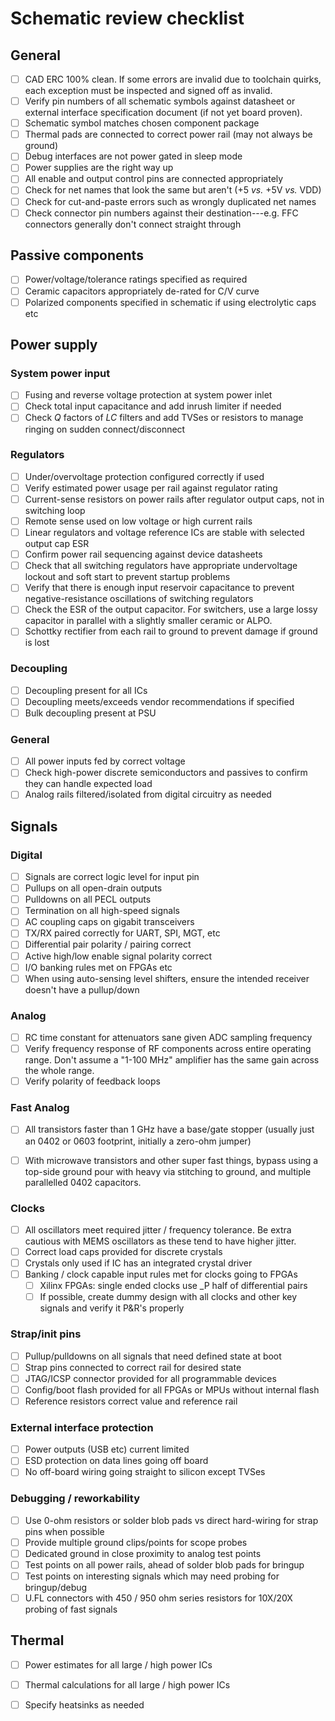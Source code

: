 # Schematic review checklist

## General

* [ ] CAD ERC 100% clean. If some errors are invalid due to toolchain quirks, each exception must be inspected and signed off as invalid.
* [ ] Verify pin numbers of all schematic symbols against datasheet or external interface specification document (if not yet board proven).
* [ ] Schematic symbol matches chosen component package
* [ ] Thermal pads are connected to correct power rail (may not always be ground)
* [ ] Debug interfaces are not power gated in sleep mode
* [ ] Power supplies are the right way up
* [ ] All enable and output control pins are connected appropriately
* [ ] Check for net names that look the same but aren't (+5 _vs._ +5V _vs._ VDD)
* [ ] Check for cut-and-paste errors such as wrongly duplicated net names
* [ ] Check connector pin numbers against their destination---e.g. FFC connectors generally don't connect straight through

## Passive components
* [ ] Power/voltage/tolerance ratings specified as required
* [ ] Ceramic capacitors appropriately de-rated for C/V curve
* [ ] Polarized components specified in schematic if using electrolytic caps etc

## Power supply

### System power input

* [ ] Fusing and reverse voltage protection at system power inlet
* [ ] Check total input capacitance and add inrush limiter if needed
* [ ] Check _Q_ factors of _LC_ filters and add TVSes or resistors to manage ringing on sudden connect/disconnect

### Regulators

* [ ] Under/overvoltage protection configured correctly if used
* [ ] Verify estimated power usage per rail against regulator rating
* [ ] Current-sense resistors on power rails after regulator output caps, not in switching loop
* [ ] Remote sense used on low voltage or high current rails
* [ ] Linear regulators and voltage reference ICs are stable with selected output cap ESR
* [ ] Confirm power rail sequencing against device datasheets
* [ ] Check that all switching regulators have appropriate undervoltage lockout and soft start to prevent startup problems
* [ ] Verify that there is enough input reservoir capacitance to prevent negative-resistance oscillations of switching regulators
* [ ] Check the ESR of the output capacitor.  For switchers, use a large lossy capacitor in parallel with a slightly smaller ceramic or ALPO.
* [ ] Schottky rectifier from each rail to ground to prevent damage if ground is lost

### Decoupling
* [ ] Decoupling present for all ICs
* [ ] Decoupling meets/exceeds vendor recommendations if specified
* [ ] Bulk decoupling present at PSU

### General
* [ ] All power inputs fed by correct voltage
* [ ] Check high-power discrete semiconductors and passives to confirm they can handle expected load
* [ ] Analog rails filtered/isolated from digital circuitry as needed

## Signals

### Digital

* [ ] Signals are correct logic level for input pin
* [ ] Pullups on all open-drain outputs
* [ ] Pulldowns on all PECL outputs
* [ ] Termination on all high-speed signals
* [ ] AC coupling caps on gigabit transceivers
* [ ] TX/RX paired correctly for UART, SPI, MGT, etc
* [ ] Differential pair polarity / pairing correct
* [ ] Active high/low enable signal polarity correct
* [ ] I/O banking rules met on FPGAs etc
* [ ] When using auto-sensing level shifters, ensure the intended receiver doesn't have a pullup/down

### Analog

* [ ] RC time constant for attenuators sane given ADC sampling frequency
* [ ] Verify frequency response of RF components across entire operating range. Don't assume a "1-100 MHz" amplifier has the
same gain across the whole range.
* [ ] Verify polarity of feedback loops

### Fast Analog
* [ ] All transistors faster than 1 GHz have a base/gate stopper (usually just an 0402 or 0603 footprint, initially a zero-ohm jumper)
* [ ] With microwave transistors and other super fast things, bypass using a top-side ground pour with heavy via stitching to ground, and multiple parallelled 0402 capacitors.


### Clocks

* [ ] All oscillators meet required jitter / frequency tolerance. Be extra cautious with MEMS oscillators as these tend to have higher jitter.
* [ ] Correct load caps provided for discrete crystals
* [ ] Crystals only used if IC has an integrated crystal driver
* [ ] Banking / clock capable input rules met for clocks going to FPGAs
    * [ ] Xilinx FPGAs: single ended clocks use _P half of differential pairs
    * [ ] If possible, create dummy design with all clocks and other key signals and verify it P&R's properly

### Strap/init pins

* [ ] Pullup/pulldowns on all signals that need defined state at boot
* [ ] Strap pins connected to correct rail for desired state
* [ ] JTAG/ICSP connector provided for all programmable devices
* [ ] Config/boot flash provided for all FPGAs or MPUs without internal flash
* [ ] Reference resistors correct value and reference rail

### External interface protection

* [ ] Power outputs (USB etc) current limited
* [ ] ESD protection on data lines going off board
* [ ] No off-board wiring going straight to silicon except TVSes

### Debugging / reworkability

* [ ] Use 0-ohm resistors or solder blob pads vs direct hard-wiring for strap pins when possible
* [ ] Provide multiple ground clips/points for scope probes
* [ ] Dedicated ground in close proximity to analog test points
* [ ] Test points on all power rails, ahead of solder blob pads for bringup
* [ ] Test points on interesting signals which may need probing for bringup/debug
* [ ] U.FL connectors with 450 / 950 ohm series resistors for 10X/20X probing of fast signals

## Thermal

* [ ] Power estimates for all large / high power ICs
* [ ] Thermal calculations for all large / high power ICs
* [ ] Specify heatsinks as needed

